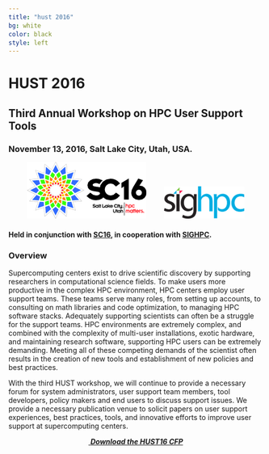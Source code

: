```yaml
---
title: "hust 2016"
bg: white
color: black
style: left
---
```


# HUST 2016

<div style="text-align:center;">
  <span class="fa-stack subtlecircle" style="font-size:64px; background:rgba(0,128,0,0.1)">
    <i class="fa fa-circle fa-stack-2x text-white"></i>
    <i class="fa fa-server fa-stack-1x text-green"></i>
  </span>
</div>

## Third Annual Workshop on HPC User Support Tools

### November 13, 2016, Salt Lake City, Utah, USA.

<div style="text-align:center;">
  <a href="http://sc16.supercomputing.org"><img src="img/SC16.EmbroideryBlackRedTextOutline.png"/></a>
  &nbsp;  &nbsp;  &nbsp;  &nbsp;
  <a href="http://www.sighpc.org"><img src="img/sighpc-logo.png"/></a>
</div>

#### Held in conjunction with [SC16](http://sc16.supercomputing.org), in cooperation with [SIGHPC](http://www.sighpc.org).


### Overview

Supercomputing centers exist to drive scientific discovery by
supporting researchers in computational science fields.  To make users
more productive in the complex HPC environment, HPC centers employ
user support teams.  These teams serve many roles, from setting up
accounts, to consulting on math libraries and code optimization, to
managing HPC software stacks.  Adequately supporting scientists can
often be a struggle for the support teams.  HPC environments are
extremely complex, and combined with the complexity of multi-user
installations, exotic hardware, and maintaining research software,
supporting HPC users can be extremely demanding.  Meeting all of these
competing demands of the scientist often results in the creation of
new tools and establishment of new policies and best practices.

With the third HUST workshop, we will continue to provide a necessary
forum for system administrators, user support team members, tool
developers, policy makers and end users to discuss support issues. We provide a 
necessary publication venue to solicit papers on user support experiences, best practices, tools, and
innovative efforts to improve user support at supercomputing centers.



<div style="text-align:center;">
  <p>
    <a href="hust16-cfp.pdf">
      <i class="fa fa-file-text-o">&nbsp;<b>Download the HUST16 CFP</b></i>
    </a>
  </p>
</div>
